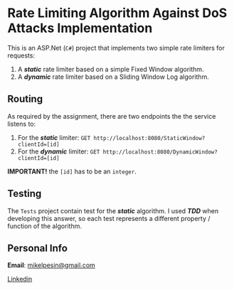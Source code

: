 # Rate Limiting Algorithm Against DoS Attacks Implementation
This is an ASP.Net (`C#`) project that implements two simple rate limiters for requests:
1. A ___static___ rate limiter based on a simple Fixed Window algorithm.
1. A ___dynamic___ rate limiter based on a Sliding Window Log algorithm.

## Routing
As required by the assignment, there are two endpoints the the service listens to:
1. For the ___static___ limiter: `GET http://localhost:8080/StaticWindow?clientId=[id]`
1. For the ___dynamic___ limiter: `GET http://localhost:8080/DynamicWindow?clientId=[id]`

__IMPORTANT!__ the `[id]` has to be an `integer`.
## Testing

The `Tests` project contain test for the ___static___ algorithm. 
I used ___TDD___ when developing this answer, so each test represents a different property / function of the algorithm. 

## Personal Info

__Email__: mikelpesin@gmail.com

[Linkedin](https://www.linkedin.com/in/michaelpesin87/)
